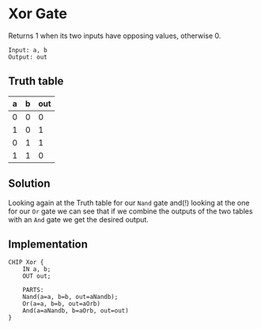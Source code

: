 # Xor Gate

Returns 1 when its two inputs have opposing values, otherwise 0.

```
Input: a, b
Output: out
```

## Truth table

| a | b | out |
|---|---|-----|
| 0 | 0 |  0  |
| 1 | 0 |  1  |
| 0 | 1 |  1  |
| 1 | 1 |  0  |


## Solution 

Looking again at the Truth table for our `Nand` gate and(!) looking at the one for our `Or` gate we can see that if we combine the outputs of the two tables with an `And` gate we get the desired output.

## Implementation

```hdl
CHIP Xor {
    IN a, b;
    OUT out;

    PARTS:
    Nand(a=a, b=b, out=aNandb);
    Or(a=a, b=b, out=aOrb)
    And(a=aNandb, b=aOrb, out=out)
}
```